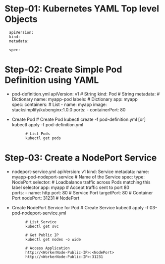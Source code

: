 # Step-01: Kubernetes YAML Top level Objects
      apiVersion:
      kind:
      metadata:
      
      spec:
# Step-02: Create Simple Pod Definition using YAML
- pod-definition.yml
            apiVersion: v1 # String
            kind: Pod  # String
            metadata: # Dictionary
            name: myapp-pod
            labels: # Dictionary 
            app: myapp         
            spec:
            containers: # List
            - name: myapp
                  image: stacksimplify/kubenginx:1.0.0
                  ports:
                  - containerPort: 80
- Create Pod
            # Create Pod
            kubectl create -f pod-definition.yml
            [or]
            kubectl apply -f pod-definition.yml

            # List Pods
            kubectl get pods
# Step-03: Create a NodePort Service
- nodeport-service.yml
            apiVersion: v1
            kind: Service
            metadata:
            name: myapp-pod-nodeport-service  # Name of the Service
            spec:
            type: NodePort
            selector:
            # Loadbalance traffic across Pods matching this label selector
            app: myapp
            # Accept traffic sent to port 80    
            ports: 
            - name: http
                  port: 80    # Service Port
                  targetPort: 80 # Container Port
                  nodePort: 31231 # NodePort
- Create NodePort Service for Pod
            # Create Service
            kubectl apply -f 03-pod-nodeport-service.yml

            # List Service
            kubectl get svc

            # Get Public IP
            kubectl get nodes -o wide

            # Access Application
            http://<WorkerNode-Public-IP>:<NodePort>
            http://<WorkerNode-Public-IP>:31231